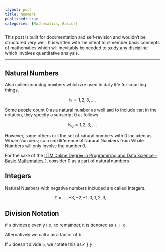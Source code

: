 ```yaml
---
layout: post
title: Numbers
published: true
categories: [Mathematics, Basics]
---
```


This post is built for documentation and self-revision and wouldn't be structured very well. It is written with the intent to remember basic concepts of mathematics which will inevitably be needed to study any discipline which involves quantitative analysis.

<hr>

## Natural Numbers

Also called counting numbers which are used in daily life for counting things. 

$$
\mathbb{N} = {1, 2, 3, ....}
$$

Some people count 0 as a natural number as well and to include that in the notation, they specify a subscript 0 as follows

$$
\mathbb{N}_0 = {1, 2, 3, ....}
$$

However, some others call the set of natural numbers with 0 included as Whole Numbers; so a set difference of Natural Numbers from Whole Numbers will only involve the number 0. 

For the sake of the [IITM Online Degree in Programming and Data Science - Basic Mathematics 1](https://youtu.be/WEC6jPWvoj8), consider 0 as a part of natural numbers.

## Integers

Natural Numbers with negative numbers included are called Integers.

$$
\mathbb{Z} = {..., -3, -2, -1, 0, 1, 2, 3, ...}
$$

## Division Notation

If `a` divides `b` evenly i.e. no remainder, it is denoted as `a | b`.

Alternatively we call `a` as a factor of b.

If `a` doesn't divide `b`, we notate this as $x\nmid y$